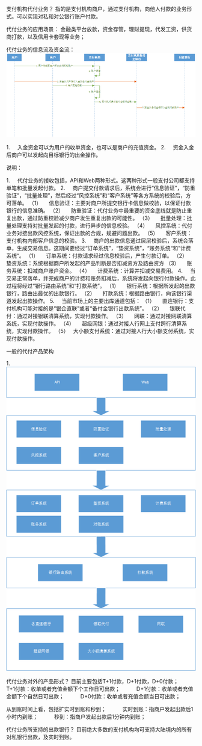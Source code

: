 支付机构代付业务？
指的是支付机构商户，通过支付机构，向他人付款的业务形式。可以实现对私和对公银行账户付款。

代付业务的应用场景：
金融类平台放款，资金存管，理财提现，代发工资，供货商打款，以及信用卡套现等业务；

代付业务的信息流及资金流：![代付业务-信息流+资金流](images\代付业务-信息流+资金流.png)

1.     入金资金可以为用户的收单资金，也可以是商户的充值资金。
2.     资金入金后商户可以发起向目标银行的出金操作。

说明：

1.     代付业务的接收包括，API和Web两种形式。这两种形式一般支付公司都支持单笔和批量发起付款。
2.     商户提交付款请求后，系统会进行“信息验证”，“防重验证”，“批量处理”，然后经过“风控系统”和“客户系统”等各方系统的校验后，方可落单。
  （1）     信息验证：主要对商户所提交银行卡信息做校验，以保证付款银行的信息准确。
  （2）     防重验证：代付业务中最重要的资金底线就是防止重复出款，通过防重校验减少商户发生重复出款的可能性。
  （3）     批量处理：批量处理支持对批量发起的付款，进行异步的信息校验。
  （4）     风控系统：代付业务对接出款风控系统，保证出款的合规，规避问题出款。
  （5）     客户系统：支付机构内部客户信息的校验。
3.     商户的出款信息通过层层校验后，系统会落单，生成交易信息。这期间要经过“订单系统”，“垫资系统”，“账务系统“和”计费系统“。
  （1）     订单系统：付款请求经过信息校验后，产生付款订单。
  （2）     垫资系统：系统根据商户所发起的产品判断是否扣减资方及路由资方
  （3）     账务系统：扣减商户账户资金。
  （4）     计费系统：计算并扣减交易费用。
4.     当交易正常落单，并完成商户的计费和账务扣减后，系统将发起向银行付款操作。此过程将经过“银行路由系统”和“打款系统”。
  （1）     银行系统：根据所发起的出款银行，路由出最优的出款银行。
  （2）     打款系统：根据路由银行，向该银行渠道发起出款操作。
5.     当前市场上的主要出库通道包括：
  （1）     直连银行：支付机构可能对接的是“银企直联”或者“备付金银行出款系统”。
  （2）     银联代付：通过对接银联清算系统，实现付款操作。
  （3）     网联：通过对接网联清算系统，实现付款操作。
  （4）     超级网银：通过对接人行网上支付跨行清算系统，实现付款操作。
  （5）   大小额支付系统：通过对接人行大小额支付系统，实现付款操作。

一般的代付产品架构



1.     ![代付产品架构](images\代付产品架构.png)



代付业务对外的产品形式？
目前主要包括T+1付款，D+1付款，D+0付款；
          T+1付款：收单或者充值金额下个工作日可出款；
          D+1付款：收单或者充值金额下个自然日可出款；
          D+0付款：收单或者充值金额当日可出款；

从到账时间上看，包括扩实时到账和秒到；
          实时到账：指商户发起出款后1小时内到账；
          秒到：指商户发起出款后1分钟内到账；

代付业务所支持的出款银行？
目前绝大多数的支付机构均可支持大陆境内的所有对私银行出款，及实时到账。









